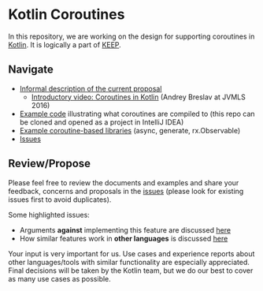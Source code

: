 # Kotlin Coroutines

In this repository, we are working on the design for supporting coroutines in [Kotlin](https://kotlinlang.org). It is logically a part of [KEEP](https://github.com/Kotlin/KEEP).

## Navigate

* [Informal description of the current proposal](kotlin-coroutines-informal.md)
  * [Introductory video: Coroutines in Kotlin](https://www.youtube.com/watch?v=4W3ruTWUhpw) (Andrey Breslav at JVMLS 2016)
* [Example code](examples) illustrating what coroutines are compiled to (this repo can be cloned and opened as a project in IntelliJ IDEA)
* [Example coroutine-based libraries](https://github.com/Kotlin/kotlinx.coroutines) (async, generate, rx.Observable)
* [Issues](https://github.com/JetBrains/kotlin-coroutines/issues)

## Review/Propose

Please feel free to review the documents and examples and share your feedback, concerns and proposals in the [issues](https://github.com/JetBrains/kotlin-coroutines/issues) (please look for existing issues first to avoid duplicates).

Some highlighted issues:
* Arguments **against** implementing this feature are discussed [here](https://github.com/Kotlin/kotlin-coroutines/issues/3)
* How similar features work in **other languages** is discussed [here](https://github.com/Kotlin/kotlin-coroutines/issues/2)

Your input is very important for us. Use cases and experience reports about other languages/tools with similar functionality are especially appreciated. Final decisions will be taken by the Kotlin team, but we do our best to cover as many use cases as possible.
